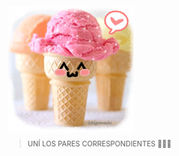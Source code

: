 <img src="https://raw.githubusercontent.com/MumukiProject/mumuki-guia-gobstones-pruebas-contenido-mumuki/master/assets/ice_cream_1597161177050.gif" alt="ice_cream_1597161177050.gif" width="auto" height="auto" align="center">

> UNÍ LOS PARES CORRESPONDIENTES :icecream::shaved_ice::confetti_ball: